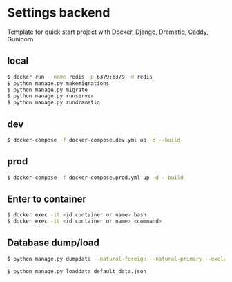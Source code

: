 # Settings backend
Template for quick start project with Docker, Django, Dramatiq, Caddy, Gunicorn



## local
```sh
$ docker run --name redis -p 6379:6379 -d redis
$ python manage.py makemigrations
$ python manage.py migrate
$ python manage.py runserver
$ python manage.py rundramatiq
```

## dev
```sh
$ docker-compose -f docker-compose.dev.yml up -d --build
```

## prod
```sh
$ docker-compose -f docker-compose.prod.yml up -d --build
```

## Enter to container
```sh
$ docker exec -it <id container or name> bash
$ docker exec -it <id container or name> <command>
```
## Database dump/load
```sh
$ python manage.py dumpdata --natural-foreign --natural-primary --exclude=contenttypes --exclude=auth.Permission --indent 4 > default_data.json

$ python manage.py loaddata default_data.json
```
